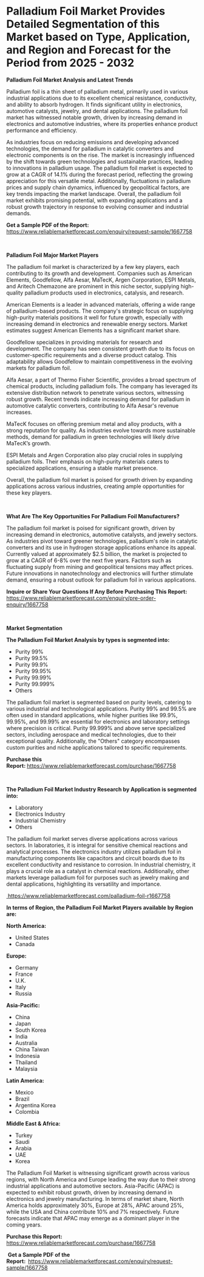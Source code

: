 <p><h1>Palladium Foil Market Provides Detailed Segmentation of this Market based on Type, Application, and Region and Forecast for the Period from 2025 - 2032</h1></p><p><strong>Palladium Foil Market Analysis and Latest Trends</strong></p>
<p><p>Palladium foil is a thin sheet of palladium metal, primarily used in various industrial applications due to its excellent chemical resistance, conductivity, and ability to absorb hydrogen. It finds significant utility in electronics, automotive catalysts, jewelry, and dental applications. The palladium foil market has witnessed notable growth, driven by increasing demand in electronics and automotive industries, where its properties enhance product performance and efficiency.</p><p>As industries focus on reducing emissions and developing advanced technologies, the demand for palladium in catalytic converters and electronic components is on the rise. The market is increasingly influenced by the shift towards green technologies and sustainable practices, leading to innovations in palladium usage. The palladium foil market is expected to grow at a CAGR of 14.1% during the forecast period, reflecting the growing appreciation for this versatile metal. Additionally, fluctuations in palladium prices and supply chain dynamics, influenced by geopolitical factors, are key trends impacting the market landscape. Overall, the palladium foil market exhibits promising potential, with expanding applications and a robust growth trajectory in response to evolving consumer and industrial demands.</p></p>
<p><strong>Get a Sample PDF of the Report:&nbsp;</strong> <a href="https://www.reliablemarketforecast.com/enquiry/request-sample/1667758?utm_campaign=3511&utm_medium=2&utm_source=Github&utm_content=ia&utm_term=18042025&utm_id=palladium-foil">https://www.reliablemarketforecast.com/enquiry/request-sample/1667758</a></p>
<p>&nbsp;</p>
<p><strong>Palladium Foil Major Market Players</strong></p>
<p><p>The palladium foil market is characterized by a few key players, each contributing to its growth and development. Companies such as American Elements, Goodfellow, Alfa Aesar, MaTecK, Argen Corporation, ESPI Metals, and Aritech Chemazone are prominent in this niche sector, supplying high-quality palladium products used in electronics, catalysis, and research.</p><p>American Elements is a leader in advanced materials, offering a wide range of palladium-based products. The company's strategic focus on supplying high-purity materials positions it well for future growth, especially with increasing demand in electronics and renewable energy sectors. Market estimates suggest American Elements has a significant market share.</p><p>Goodfellow specializes in providing materials for research and development. The company has seen consistent growth due to its focus on customer-specific requirements and a diverse product catalog. This adaptability allows Goodfellow to maintain competitiveness in the evolving markets for palladium foil.</p><p>Alfa Aesar, a part of Thermo Fisher Scientific, provides a broad spectrum of chemical products, including palladium foils. The company has leveraged its extensive distribution network to penetrate various sectors, witnessing robust growth. Recent trends indicate increasing demand for palladium in automotive catalytic converters, contributing to Alfa Aesar's revenue increases.</p><p>MaTecK focuses on offering premium metal and alloy products, with a strong reputation for quality. As industries evolve towards more sustainable methods, demand for palladium in green technologies will likely drive MaTecK’s growth.</p><p>ESPI Metals and Argen Corporation also play crucial roles in supplying palladium foils. Their emphasis on high-purity materials caters to specialized applications, ensuring a stable market presence.</p><p>Overall, the palladium foil market is poised for growth driven by expanding applications across various industries, creating ample opportunities for these key players.</p></p>
<p>&nbsp;</p>
<p><strong>What Are The Key Opportunities For Palladium Foil Manufacturers?</strong></p>
<p><p>The palladium foil market is poised for significant growth, driven by increasing demand in electronics, automotive catalysts, and jewelry sectors. As industries pivot toward greener technologies, palladium's role in catalytic converters and its use in hydrogen storage applications enhance its appeal. Currently valued at approximately $2.5 billion, the market is projected to grow at a CAGR of 6-8% over the next five years. Factors such as fluctuating supply from mining and geopolitical tensions may affect prices. Future innovations in nanotechnology and electronics will further stimulate demand, ensuring a robust outlook for palladium foil in various applications.</p></p>
<p><strong>Inquire or Share Your Questions If Any Before Purchasing This Report:</strong> <a href="https://www.reliablemarketforecast.com/enquiry/pre-order-enquiry/1667758?utm_campaign=3511&utm_medium=2&utm_source=Github&utm_content=ia&utm_term=18042025&utm_id=palladium-foil">https://www.reliablemarketforecast.com/enquiry/pre-order-enquiry/1667758</a></p>
<p>&nbsp;</p>
<p><strong>Market Segmentation</strong></p>
<p><strong>The Palladium Foil Market Analysis by types is segmented into:</strong></p>
<p><ul><li>Purity 99%</li><li>Purity 99.5%</li><li>Purity 99.9%</li><li>Purity 99.95%</li><li>Purity 99.99%</li><li>Purity 99.999%</li><li>Others</li></ul></p>
<p><p>The palladium foil market is segmented based on purity levels, catering to various industrial and technological applications. Purity 99% and 99.5% are often used in standard applications, while higher purities like 99.9%, 99.95%, and 99.99% are essential for electronics and laboratory settings where precision is critical. Purity 99.999% and above serve specialized sectors, including aerospace and medical technologies, due to their exceptional quality. Additionally, the "Others" category encompasses custom purities and niche applications tailored to specific requirements.</p></p>
<p><strong>Purchase this Report:&nbsp;</strong><a href="https://www.reliablemarketforecast.com/purchase/1667758?utm_campaign=3511&utm_medium=2&utm_source=Github&utm_content=ia&utm_term=18042025&utm_id=palladium-foil">https://www.reliablemarketforecast.com/purchase/1667758</a></p>
<p>&nbsp;</p>
<p><strong>The Palladium Foil Market Industry Research by Application is segmented into:</strong></p>
<p><ul><li>Laboratory</li><li>Electronics Industry</li><li>Industrial Chemistry</li><li>Others</li></ul></p>
<p><p>The palladium foil market serves diverse applications across various sectors. In laboratories, it is integral for sensitive chemical reactions and analytical processes. The electronics industry utilizes palladium foil in manufacturing components like capacitors and circuit boards due to its excellent conductivity and resistance to corrosion. In industrial chemistry, it plays a crucial role as a catalyst in chemical reactions. Additionally, other markets leverage palladium foil for purposes such as jewelry making and dental applications, highlighting its versatility and importance.</p></p>
<p><a href="https://www.reliablemarketforecast.com/palladium-foil-r1667758?utm_campaign=3511&utm_medium=2&utm_source=Github&utm_content=ia&utm_term=18042025&utm_id=palladium-foil">&nbsp;https://www.reliablemarketforecast.com/palladium-foil-r1667758</a></p>
<p><strong>In terms of Region, the Palladium Foil Market Players available by Region are:</strong></p>
<p>
    <p> <strong> North America: </strong>
        <ul>
            <li>United States</li>
            <li>Canada</li>
        </ul>
        </p> 
    <p> <strong> Europe: </strong>
        <ul>
            <li>Germany</li>
            <li>France</li>
            <li>U.K.</li>
            <li>Italy</li>
            <li>Russia</li>
        </ul>
        </p> 
    <p> <strong> Asia-Pacific: </strong>
        <ul>
            <li>China</li>
            <li>Japan</li>
            <li>South Korea</li>
            <li>India</li>
            <li>Australia</li>
            <li>China Taiwan</li>
            <li>Indonesia</li>
            <li>Thailand</li>
            <li>Malaysia</li>
        </ul>
        </p> 
    <p> <strong> Latin America: </strong>
        <ul>
            <li>Mexico</li>
            <li>Brazil</li>
            <li>Argentina Korea</li>
            <li>Colombia</li>
        </ul>
        </p> 
    <p> <strong> Middle East & Africa: </strong>
        <ul>
            <li>Turkey</li>
            <li>Saudi</li>
            <li>Arabia</li>
            <li>UAE</li>
            <li>Korea</li>
        </ul>
    </p>
    </p>
<p><p>The Palladium Foil Market is witnessing significant growth across various regions, with North America and Europe leading the way due to their strong industrial applications and automotive sectors. Asia-Pacific (APAC) is expected to exhibit robust growth, driven by increasing demand in electronics and jewelry manufacturing. In terms of market share, North America holds approximately 30%, Europe at 28%, APAC around 25%, while the USA and China contribute 10% and 7% respectively. Future forecasts indicate that APAC may emerge as a dominant player in the coming years.</p></p>
<p><strong>Purchase this Report: </strong><a href="https://www.reliablemarketforecast.com/purchase/1667758?utm_campaign=3511&utm_medium=2&utm_source=Github&utm_content=ia&utm_term=18042025&utm_id=palladium-foil">https://www.reliablemarketforecast.com/purchase/1667758</a></p>
<p>&nbsp;<strong>Get a Sample PDF of the Report:&nbsp;&nbsp;</strong><a href="https://www.reliablemarketforecast.com/enquiry/request-sample/1667758?utm_campaign=3511&utm_medium=2&utm_source=Github&utm_content=ia&utm_term=18042025&utm_id=palladium-foil">https://www.reliablemarketforecast.com/enquiry/request-sample/1667758</a></p>
<p><strong></strong></p>
<p><p></p><p></p><p></p></p>